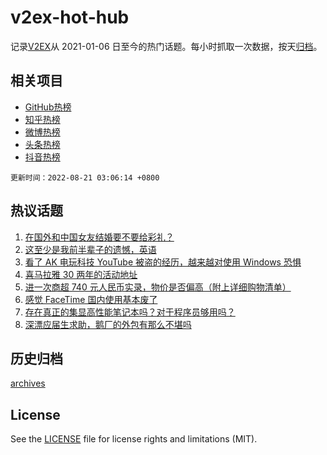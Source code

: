 # v2ex-hot-hub

 记录[V2EX](https://www.v2ex.com/)从 2021-01-06 日至今的热门话题。每小时抓取一次数据，按天[归档](archives)。
 
 ## 相关项目

- [GitHub热榜](https://github.com/lonnyzhang423/github-hot-hub)
- [知乎热榜](https://github.com/lonnyzhang423/zhihu-hot-hub)
- [微博热榜](https://github.com/lonnyzhang423/weibo-hot-hub)
- [头条热榜](https://github.com/lonnyzhang423/toutiao-hot-hub)
- [抖音热榜](https://github.com/lonnyzhang423/douyin-hot-hub)


 `更新时间：2022-08-21 03:06:14 +0800`

## 热议话题

1. [在国外和中国女友结婚要不要给彩礼？](https://www.v2ex.com/t/874131)
1. [这至少是我前半辈子的遗憾，英语](https://www.v2ex.com/t/874173)
1. [看了 AK 电玩科技 YouTube 被盗的经历，越来越对使用 Windows 恐惧](https://www.v2ex.com/t/874221)
1. [喜马拉雅 30 两年的活动地址](https://www.v2ex.com/t/874139)
1. [进一次商超 740 元人民币实录，物价是否偏高（附上详细购物清单）](https://www.v2ex.com/t/874170)
1. [感觉 FaceTime 国内使用基本废了](https://www.v2ex.com/t/874138)
1. [存在真正的集显高性能笔记本吗？对于程序员够用吗？](https://www.v2ex.com/t/874177)
1. [深漂应届生求助，鹅厂的外包有那么不堪吗](https://www.v2ex.com/t/874143)

## 历史归档

[archives](archives)

## License

See the [LICENSE](LICENSE) file for license rights and limitations (MIT).
